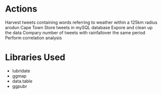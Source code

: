 # Actions
Harvest tweets containing words referring to weather within a 125km radius arodun Cape Town
Store tweets in mySQL database
Expore and clean up the data
Compary number of tweets with rainfallover the same period
Perform correlation analysis

# Libraries Used
* lubridate
* ggmap
* data.table
* ggpubr
